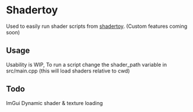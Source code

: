 # Shadertoy
Used to easily run shader scripts from [shadertoy](https://shadertoy.com). (Custom features coming soon)

## Usage
Usability is WIP, To run a script change the shader_path variable in src/main.cpp (this will load shaders relative to cwd)

## Todo
ImGui Dynamic shader & texture loading

